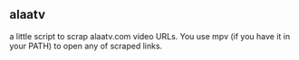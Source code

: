 ## alaatv
a little script to scrap alaatv.com video URLs. You use mpv (if you have it in your PATH) to open any of scraped links.
